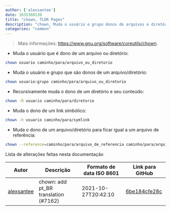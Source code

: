 ```yaml
---
author: ['alexsantee']
date: 1635360130
title: "chown, TLDR Pages"
description: "chown, Muda o usuário e grupo donos de arquivos e diretórios."
categories: "common"
---
```

> Mais informações: <https://www.gnu.org/software/coreutils/chown>.

- Muda o usuário que é dono de um arquivo ou diretório:

```bash
chown usuario caminho/para/arquivo_ou_diretorio
```

- Muda o usuário e grupo que são donos de um arquivo/diretório:

```bash
chown usuario:grupo caminho/para/arquivo_ou_diretorio
```

- Recursivamente muda o dono de um diretório e seu conteúdo:

```bash
chown -R usuario caminho/para/diretorio
```

- Muda o dono de um link simbólico:

```bash
chown -h usuario caminho/para/symlink
```

- Muda o dono de um arquivo/diretório para ficar igual a um arquivo de referência:

```bash
chown --reference=caminho/para/arquivo_de_referencia caminho/para/arquivo_ou_diretorio
```
Lista de alterações feitas nesta documentação


Autor | Descrição | Formato de data ISO 8601 | Link para GitHub
------|-----|-----|-----
[alexsantee](mailto:40058461+alexsantee@users.noreply.github.com) | chown: add pt_BR translation (#7162) | 2021-10-27T20:42:10 | [6be184cfe28c](https://github.com/tldr-pages/tldr/commit/6be184cfe28c20caf551222c39ec9417d2acc07d)


